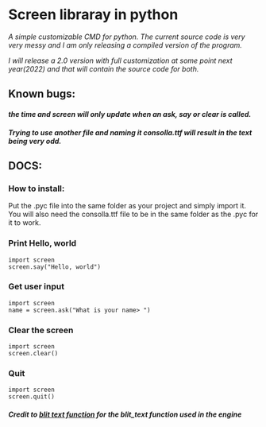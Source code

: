 # Screen libraray in python
*A simple customizable CMD for python. The current source code is very very messy and I am only releasing a compiled version of the program.*

*I will release a 2.0 version with full customization at some point next year(2022) and that will contain the source code for both.*

## **Known bugs:**

#### *the time and screen will only update when an ask, say or clear is called.*
#### *Trying to use another file and naming it consolla.ttf will  result in the text being very odd.*

## **DOCS**:

### How to install:
Put the .pyc file into the same folder as your project and simply import it. You will also need the consolla.ttf file to be in the same folder as the .pyc for it to work.

### Print Hello, world
```
import screen
screen.say("Hello, world")
```

### Get user input
```
import screen
name = screen.ask("What is your name> ")
```

### Clear the screen
```
import screen
screen.clear()
```

### Quit
```
import screen
screen.quit()
```


##### Credit to [blit text function](https://stackoverflow.com/questions/42014195/rendering-text-with-multiple-lines-in-pygame) for the blit_text function used in the engine
